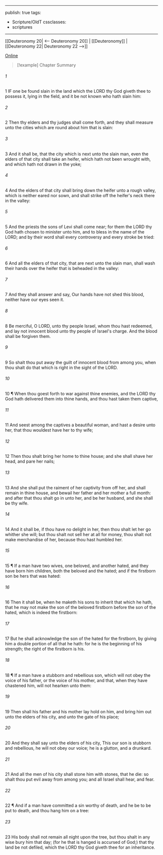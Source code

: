 

---
publish: true
tags:
  - Scripture/OldT
cssclasses:
  - scriptures
---
[[Deuteronomy 20| <-- Deuteronomy 20]] | [[Deuteronomy]] | [[Deuteronomy 22| Deuteronomy 22 -->]]

[Online](https://churchofjesuschrist.org/study/scriptures/ot/deut/21?lang=eng)

>[!example] Chapter Summary
>
###### 1
1 IF one be found slain in the land which the LORD thy God giveth thee to possess it, lying in the field, and it be not known who hath slain him:
###### 2
2 Then thy elders and thy judges shall come forth, and they shall measure unto the cities which are round about him that is slain:
###### 3
3 And it shall be, that the city which is next unto the slain man, even the elders of that city shall take an heifer, which hath not been wrought with, and which hath not drawn in the yoke;
###### 4
4 And the elders of that city shall bring down the heifer unto a rough valley, which is neither eared nor sown, and shall strike off the heifer's neck there in the valley:
###### 5
5 And the priests the sons of Levi shall come near; for them the LORD thy God hath chosen to minister unto him, and to bless in the name of the LORD; and by their word shall every controversy and every stroke be tried:
###### 6
6 And all the elders of that city, that are next unto the slain man, shall wash their hands over the heifer that is beheaded in the valley:
###### 7
7 And they shall answer and say, Our hands have not shed this blood, neither have our eyes seen it.
###### 8
8 Be merciful, O LORD, unto thy people Israel, whom thou hast redeemed, and lay not innocent blood unto thy people of Israel's charge.  And the blood shall be forgiven them.
###### 9
9 So shalt thou put away the guilt of innocent blood from among you, when thou shalt do that which is right in the sight of the LORD.
###### 10
10 ¶ When thou goest forth to war against thine enemies, and the LORD thy God hath delivered them into thine hands, and thou hast taken them captive,
###### 11
11 And seest among the captives a beautiful woman, and hast a desire unto her, that thou wouldest have her to thy wife;
###### 12
12 Then thou shalt bring her home to thine house; and she shall shave her head, and pare her nails;
###### 13
13 And she shall put the raiment of her captivity from off her, and shall remain in thine house, and bewail her father and her mother a full month: and after that thou shalt go in unto her, and be her husband, and she shall be thy wife.
###### 14
14 And it shall be, if thou have no delight in her, then thou shalt let her go whither she will; but thou shalt not sell her at all for money, thou shalt not make merchandise of her, because thou hast humbled her.
###### 15
15 ¶ If a man have two wives, one beloved, and another hated, and they have born him children, both the beloved and the hated; and if the firstborn son be hers that was hated:
###### 16
16 Then it shall be, when he maketh his sons to inherit that which he hath, that he may not make the son of the beloved firstborn before the son of the hated, which is indeed the firstborn:
###### 17
17 But he shall acknowledge the son of the hated for the firstborn, by giving him a double portion of all that he hath: for he is the beginning of his strength; the right of the firstborn is his.
###### 18
18 ¶ If a man have a stubborn and rebellious son, which will not obey the voice of his father, or the voice of his mother, and that, when they have chastened him, will not hearken unto them:
###### 19
19 Then shall his father and his mother lay hold on him, and bring him out unto the elders of his city, and unto the gate of his place;
###### 20
20 And they shall say unto the elders of his city, This our son is stubborn and rebellious, he will not obey our voice; he is a glutton, and a drunkard.
###### 21
21 And all the men of his city shall stone him with stones, that he die: so shalt thou put evil away from among you; and all Israel shall hear, and fear.
###### 22
22 ¶ And if a man have committed a sin worthy of death, and he be to be put to death, and thou hang him on a tree:
###### 23
23 His body shall not remain all night upon the tree, but thou shalt in any wise bury him that day; (for he that is hanged is accursed of God;) that thy land be not defiled, which the LORD thy God giveth thee for an inheritance.



